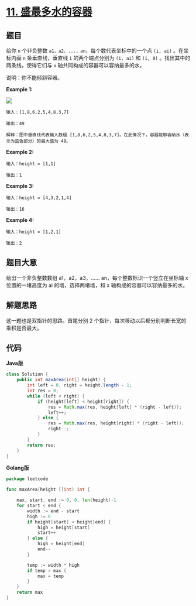 # [11. 盛最多水的容器](https://leetcode-cn.com/problems/container-with-most-water/)

## 题目

给你 `n` 个非负整数 `a1，a2，...，an`，每个数代表坐标中的一个点 `(i, ai)` 。在坐标内画 `n` 条垂直线，垂直线 `i` 的两个端点分别为 `(i, ai)` 和 `(i, 0)` 。找出其中的两条线，使得它们与 `x` 轴共同构成的容器可以容纳最多的水。

说明：你不能倾斜容器。

**Example 1:**

![](https://aliyun-lc-upload.oss-cn-hangzhou.aliyuncs.com/aliyun-lc-upload/uploads/2018/07/25/question_11.jpg)


```
输入：[1,8,6,2,5,4,8,3,7]

输出：49 

解释：图中垂直线代表输入数组 [1,8,6,2,5,4,8,3,7]。在此情况下，容器能够容纳水（表示为蓝色部分）的最大值为 49。
```

**Example 2:**

```
输入：height = [1,1]

输出：1
```

**Example 3:**

```
输入：height = [4,3,2,1,4]

输出：16
```

**Example 4:**

```
输入：height = [1,2,1]

输出：2
```

## 题目大意

给出一个非负整数数组 a1，a2，a3，…… an，每个整数标识一个竖立在坐标轴 x 位置的一堵高度为 ai 的墙，选择两堵墙，和 x 轴构成的容器可以容纳最多的水。

## 解题思路


这一题也是双指针的思路。首尾分别 2 个指针，每次移动以后都分别判断长宽的乘积是否最大。


## 代码

**Java版**

```java
class Solution {
    public int maxArea(int[] height) {
        int left = 0, right = height.length - 1;
        int res = 0;
        while (left < right) {
            if (height[left] < height[right]) {
                res = Math.max(res, height[left] * (right - left));
                left++;
            } else {
                res = Math.max(res, height[right] * (right - left));
                right--;
            }
        }
        return res;
    }
}
```

**Golang版**

```go
package leetcode

func maxArea(height []int) int {

	max, start, end := 0, 0, len(height)-1
	for start < end {
		width := end - start
		high := 0
		if height[start] < height[end] {
			high = height[start]
			start++
		} else {
			high = height[end]
			end--
		}

		temp := width * high
		if temp > max {
			max = temp
		}
	}
	return max
}
```